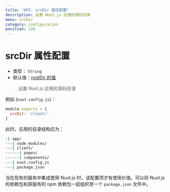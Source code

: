 ```yaml
---
title: "API: srcDir 属性配置"
description: 设置 Nuxt.js 应用的源码目录
menu: srcDir
category: configuration
position: 128
---
```


# srcDir 属性配置

- 类型： `String`
- 默认值：[rootDir 的值](/api/configuration-rootdir)

> 设置 Nuxt.js 应用的源码目录

例如 (`nuxt.config.js`)：

```js
module.exports = {
  srcDir: 'client/'
}
```

此时，应用的目录结构应为：
```bash
-| app/
---| node_modules/
---| client/
------| pages/
------| components/
---| nuxt.config.js
---| package.json
```

当在现有的服务中集成使用 Nuxt.js 时，该配置项才有使用价值。可以将 Nuxt.js 的依赖包和原服务的 npm 依赖包一起组织至一个 `package.json` 文件中。
